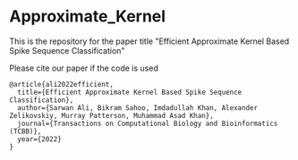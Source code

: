 # Approximate_Kernel
This is the repository for the paper title "Efficient Approximate Kernel Based Spike Sequence Classification"

Please cite our paper if the code is used

```
@article{ali2022efficient,
  title={Efficient Approximate Kernel Based Spike Sequence Classification},
  author={Sarwan Ali, Bikram Sahoo, Imdadullah Khan, Alexander Zelikovskiy, Murray Patterson, Muhammad Asad Khan},
  journal={Transactions on Computational Biology and Bioinformatics (TCBB)},
  year={2022}
}
```
